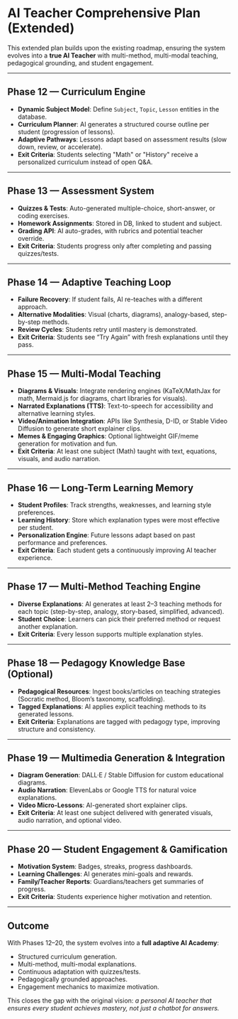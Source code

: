 # AI Teacher Comprehensive Plan (Extended)

This extended plan builds upon the existing roadmap, ensuring the system evolves into a **true AI Teacher** with multi-method, multi-modal teaching, pedagogical grounding, and student engagement.

---

## Phase 12 — Curriculum Engine

* **Dynamic Subject Model**: Define `Subject`, `Topic`, `Lesson` entities in the database.
* **Curriculum Planner**: AI generates a structured course outline per student (progression of lessons).
* **Adaptive Pathways**: Lessons adapt based on assessment results (slow down, review, or accelerate).
* **Exit Criteria**: Students selecting "Math" or "History" receive a personalized curriculum instead of open Q\&A.

---

## Phase 13 — Assessment System

* **Quizzes & Tests**: Auto-generated multiple-choice, short-answer, or coding exercises.
* **Homework Assignments**: Stored in DB, linked to student and subject.
* **Grading API**: AI auto-grades, with rubrics and potential teacher override.
* **Exit Criteria**: Students progress only after completing and passing quizzes/tests.

---

## Phase 14 — Adaptive Teaching Loop

* **Failure Recovery**: If student fails, AI re-teaches with a different approach.
* **Alternative Modalities**: Visual (charts, diagrams), analogy-based, step-by-step methods.
* **Review Cycles**: Students retry until mastery is demonstrated.
* **Exit Criteria**: Students see “Try Again” with fresh explanations until they pass.

---

## Phase 15 — Multi-Modal Teaching

* **Diagrams & Visuals**: Integrate rendering engines (KaTeX/MathJax for math, Mermaid.js for diagrams, chart libraries for visuals).
* **Narrated Explanations (TTS)**: Text-to-speech for accessibility and alternative learning styles.
* **Video/Animation Integration**: APIs like Synthesia, D-ID, or Stable Video Diffusion to generate short explainer clips.
* **Memes & Engaging Graphics**: Optional lightweight GIF/meme generation for motivation and fun.
* **Exit Criteria**: At least one subject (Math) taught with text, equations, visuals, and audio narration.

---

## Phase 16 — Long-Term Learning Memory

* **Student Profiles**: Track strengths, weaknesses, and learning style preferences.
* **Learning History**: Store which explanation types were most effective per student.
* **Personalization Engine**: Future lessons adapt based on past performance and preferences.
* **Exit Criteria**: Each student gets a continuously improving AI teacher experience.

---

## Phase 17 — Multi-Method Teaching Engine

* **Diverse Explanations**: AI generates at least 2–3 teaching methods for each topic (step-by-step, analogy, story-based, simplified, advanced).
* **Student Choice**: Learners can pick their preferred method or request another explanation.
* **Exit Criteria**: Every lesson supports multiple explanation styles.

---

## Phase 18 — Pedagogy Knowledge Base (Optional)

* **Pedagogical Resources**: Ingest books/articles on teaching strategies (Socratic method, Bloom’s taxonomy, scaffolding).
* **Tagged Explanations**: AI applies explicit teaching methods to its generated lessons.
* **Exit Criteria**: Explanations are tagged with pedagogy type, improving structure and consistency.

---

## Phase 19 — Multimedia Generation & Integration

* **Diagram Generation**: DALL·E / Stable Diffusion for custom educational diagrams.
* **Audio Narration**: ElevenLabs or Google TTS for natural voice explanations.
* **Video Micro-Lessons**: AI-generated short explainer clips.
* **Exit Criteria**: At least one subject delivered with generated visuals, audio narration, and optional video.

---

## Phase 20 — Student Engagement & Gamification

* **Motivation System**: Badges, streaks, progress dashboards.
* **Learning Challenges**: AI generates mini-goals and rewards.
* **Family/Teacher Reports**: Guardians/teachers get summaries of progress.
* **Exit Criteria**: Students experience higher motivation and retention.

---

## Outcome

With Phases 12–20, the system evolves into a **full adaptive AI Academy**:

* Structured curriculum generation.
* Multi-method, multi-modal explanations.
* Continuous adaptation with quizzes/tests.
* Pedagogically grounded approaches.
* Engagement mechanics to maximize motivation.

This closes the gap with the original vision: *a personal AI teacher that ensures every student achieves mastery, not just a chatbot for answers.*
